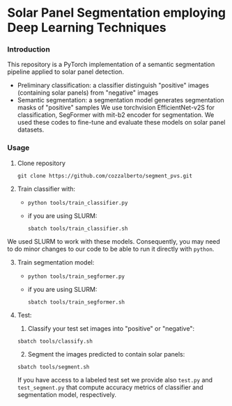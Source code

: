 # Solar Panel Segmentation employing Deep Learning Techniques

### Introduction
This repository is a PyTorch implementation of a semantic segmentation pipeline applied to solar panel detection. 
- Preliminary classification: a classifier distinguish "positive" images (containing solar panels) from "negative" images
- Semantic segmentation: a segmentation model generates segmentation masks of "positive" samples
We use torchvision EfficientNet-v2S for classification, SegFormer with mit-b2 encoder for segmentation. We used these codes to fine-tune and evaluate these models on solar panel datasets.

### Usage
1. Clone repository
   ```shell
   git clone https://github.com/cozzalberto/segment_pvs.git
   ```
2. Train classifier with:
   - ```shell
     python tools/train_classifier.py
     ```
   - if you are using SLURM:
     ```shell
     sbatch tools/train_classifier.sh
     ```
We used SLURM to work with these models. Consequently, you may need to do minor changes to our code to be able to run it directly with `python`. 

3. Train segmentation model:
   - ```shell
     python tools/train_segformer.py
     ```
   - if you are using SLURM:
     ```shell
     sbatch tools/train_segformer.sh
     ```
   
4. Test:
   1. Classify your test set images into "positive" or "negative":
     ```shell
     sbatch tools/classify.sh
     ```
   2. Segment the images predicted to contain solar panels:
     ```shell
     sbatch tools/segment.sh
     ```
   If you have access to a labeled test set we provide also `test.py` and `test_segment.py` that compute accuracy metrics of classifier and segmentation model, respectively.

